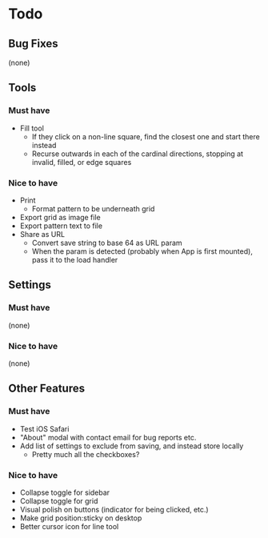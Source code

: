 # Todo

## Bug Fixes
(none)


## Tools

### Must have
- Fill tool
  - If they click on a non-line square, find the closest one and start there instead
  - Recurse outwards in each of the cardinal directions, stopping at invalid, filled, or edge squares

### Nice to have
- Print
  - Format pattern to be underneath grid
- Export grid as image file
- Export pattern text to file
- Share as URL
  - Convert save string to base 64 as URL param
  - When the param is detected (probably when App is first mounted), pass it to the load handler


## Settings

### Must have
(none)

### Nice to have
(none)

## Other Features

### Must have
- Test iOS Safari
- "About" modal with contact email for bug reports etc.
- Add list of settings to exclude from saving, and instead store locally
  - Pretty much all the checkboxes?

### Nice to have
- Collapse toggle for sidebar
- Collapse toggle for grid
- Visual polish on buttons (indicator for being clicked, etc.)
- Make grid position:sticky on desktop
- Better cursor icon for line tool